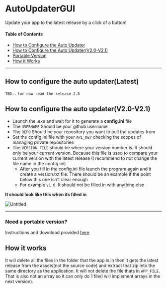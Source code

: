 # AutoUpdaterGUI

Update your app to the latest release by a click of a button!

#### Table of Contents

- [How to Configure the Auto Updater](#how-to-configure-the-auto-updaterlatest)
- [How to Configure the Auto Updater(V2.0-V2.1)](#how-to-configure-the-auto-updaterV20-V21)
- [Portable Version](#Portable)
- [How it Works](#Howitworks)

<hr>

## How to configure the auto updater(Latest)

`TBD..`
`for now read the release 2.5`


## How to configure the auto updater(V2.0-V2.1)

- Launch the .exe and wait for it to generate a **config.ini** file
- The `USERNAME` Should be your github username
- The `REPO` Should be your repository you want to pull the updates from
- Set the config.ini file with your `API_KEY` checking the scopes of managing private repositories
- The `VERSION_FILE` should be where your version number is. It should only be your current version. Because this file is used to compare your current version with the latest release (I recommend to not change the file name in the config.ini)
  - After you fill in the config.ini file launch the program again and it create a version.txt file. There should be an example if the point below this one isn't clear enough
  - For example `v1.0`. It should not be filled in with anything else

**It should look like this when its filled in**

![Untitled](https://github.com/noneeeeeeeeeee/AutoUpdaterGUI/assets/64634725/21abae9d-4233-48f8-9d95-5da691a2348b)

<hr>
<a name="Portable"></a>

### Need a portable version?

Instructions and download provided [here](https://github.com/noneeeeeeeeeee/AutoUpdaterGUI/releases/tag/1.x-Legacy)

<a name="Howitworks"></a>

## How it works

It will delete all the files in the folder that the app is in then it gets the latest release from the assets(not the source code) and extract that zip into the same directory as the application. It will not delete the file thats in `APP_FILE`. That is also not an array so it can only do 1 file(I will implement arrays in the next version).
